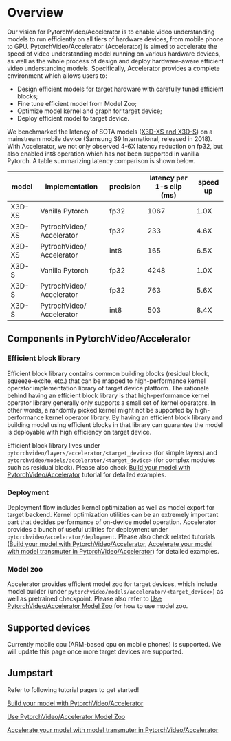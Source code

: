 
# Overview

Our vision for PytorchVideo/Accelerator is to enable video understanding models to run efficiently on all tiers of hardware devices, from mobile phone to GPU. PytorchVideo/Accelerator (Accelerator) is aimed to accelerate the speed of video understanding model running on various hardware devices, as well as the whole process of design and deploy hardware-aware efficient video understanding models. Specifically, Accelerator provides a complete environment which allows users to:

* Design efficient models for target hardware with carefully tuned efficient blocks;
* Fine tune efficient model from Model Zoo;
* Optimize model kernel and graph for target device;
* Deploy efficient model to target device.


We benchmarked the latency of SOTA models ([X3D-XS and X3D-S](https://arxiv.org/abs/2004.04730)) on a mainstream mobile device (Samsung S9 International, released in 2018). With Accelerator, we not only observed 4-6X latency reduction on fp32, but also enabled int8 operation which has not been supported in vanilla Pytorch. A table summarizing latency comparison is shown below.

|model  |implementation |precision  |latency per 1-s clip (ms)  |speed up   |
|---    |-------------------------  |---    |---    |---    |
|X3D-XS |Vanilla Pytorch            |fp32   |1067   |1.0X   |
|X3D-XS |PytrochVideo/ Accelerator   |fp32   |233    |4.6X   |
|X3D-XS |PytrochVideo/ Accelerator   |int8   |165    |6.5X   |
|X3D-S  |Vanilla Pytorch            |fp32   |4248   |1.0X   |
|X3D-S  |PytrochVideo/ Accelerator   |fp32   |763    |5.6X   |
|X3D-S  |PytrochVideo/ Accelerator   |int8   |503    |8.4X   |

## Components in PytorchVideo/Accelerator

### Efficient block library

Efficient block library contains common building blocks (residual block, squeeze-excite, etc.) that can be mapped to high-performance kernel operator implementation library of target device platform. The rationale behind having an efficient block library is that high-performance kernel operator library generally only supports a small set of kernel operators. In other words, a randomly picked kernel might not be supported by high-performance kernel operator library. By having an efficient block library and building model using efficient blocks in that library can guarantee the model is deployable with high efficiency on target device.

Efficient block library lives under `pytorchvideo/layers/accelerator/<target_device>` (for simple layers) and `pytorchvideo/models/accelerator/<target_device>` (for complex modules such as residual block). Please also check [Build your model with PytorchVideo/Accelerator](https://pytorchvideo.org/docs/tutorial_accelerator_build_your_model) tutorial for detailed examples.

### Deployment

Deployment flow includes kernel optimization as well as model export for target backend. Kernel optimization utilities can be an extremely important part that decides performance of on-device model operation. Accelerator provides a bunch of useful utilities for deployment under `pytorchvideo/accelerator/deployment`. Please also check related tutorials ([Build your model with PytorchVideo/Accelerator](https://pytorchvideo.org/docs/tutorial_accelerator_build_your_model), [Accelerate your model with model transmuter in PytorchVideo/Accelerator](https://pytorchvideo.org/docs/tutorial_accelerator_use_model_transmuter))  for detailed examples.

### Model zoo

Accelerator provides efficient model zoo for target devices, which include model builder (under `pytorchvideo/models/accelerator/<target_device>`) as well as pretrained checkpoint. Please also refer to [Use PytorchVideo/Accelerator Model Zoo](https://pytorchvideo.org/docs/tutorial_accelerator_use_accelerator_model_zoo) for how to use model zoo.


## Supported devices

Currently mobile cpu (ARM-based cpu on mobile phones) is supported. We will update this page once more target devices are supported.


## Jumpstart

Refer to following tutorial pages to get started!

[Build your model with PytorchVideo/Accelerator](https://pytorchvideo.org/docs/tutorial_accelerator_build_your_model)

[Use PytorchVideo/Accelerator Model Zoo](https://pytorchvideo.org/docs/tutorial_accelerator_use_accelerator_model_zoo)

[Accelerate your model with model transmuter in PytorchVideo/Accelerator](https://pytorchvideo.org/docs/tutorial_accelerator_use_model_transmuter)

